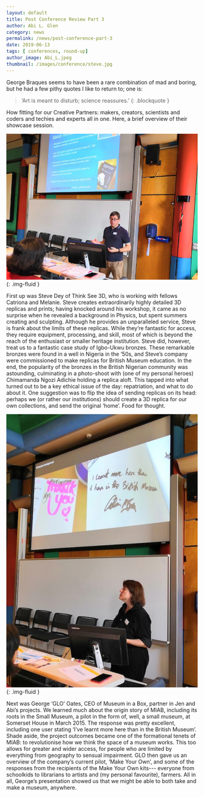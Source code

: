```yaml
---
layout: default
title: Post Conference Review Part 3
author: Abi L. Glen
category: news
permalink: /news/post-conference-part-3
date: 2019-06-13
tags: [ conferences, round-up]
author_image: Abi_L.jpeg
thumbnail: /images/conference/steve.jpg
---
```

George Braques seems to have been a rare combination of mad and boring, but he had a few pithy quotes I like to return to; one is:

> ‘Art is meant to disturb; science reassures.’
{: .blockquote }

How fitting for our Creative Partners: makers, creators, scientists and coders and techies and experts all in one. Here, a brief overview of their showcase session.

![Steve Dey speaking](/images/conference/steve.jpg){: .img-fluid }

First up was Steve Dey of Think See 3D, who is working with fellows Catriona and Melanie. Steve creates extraordinarily highly detailed 3D replicas and prints; having knocked around his workshop, it came as no surprise when he revealed a background in Physics, but spent summers creating and sculpting.  Although he provides an unparalleled service, Steve is frank about the limits of these replicas. While they’re fantastic for access, they require equipment, processing, and skill, most of which is beyond the reach of the enthusiast or smaller heritage institution. Steve did, however, treat us to a fantastic case study of Igbo-Ukwu bronzes. These remarkable bronzes were found in a well in Nigeria in the ‘50s, and Steve’s company were commissioned to make replicas for British Museum education. In the end, the popularity of the bronzes in the British Nigerian community was astounding, culminating in a photo-shoot with (one of my personal heroes) Chimamanda Ngozi Adichie holding a replica aloft.  This tapped into what turned out to be a key ethical issue of the day: repatriation, and what to do about it. One suggestion was to flip the idea of sending replicas on its head: perhaps we (or rather our institutions) should create a 3D replica for our own collections, and send the original ‘home’. Food for thought.

![George Oates speaking](/images/conference/george.jpg){: .img-fluid }

Next was George ‘GLO’ Oates, CEO of Museum in a Box, partner in Jen and Abi’s projects. We learned much about the origin story of MIAB, including its roots in the Small Museum, a pilot in the form of, well, a small museum, at Somerset House in March 2015. The response was pretty excellent, including one user stating ‘I’ve learnt more here than in the British Museum’. Shade aside, the project outcomes became one of the formational tenets of MIAB: to revolutionise how we think the space of a museum works. This too allows for greater and wider access, for people who are limited by everything from geography to sensual impairment. GLO then gave us an overview of the company’s current pilot, ‘Make Your Own’, and some of the responses from the recipients of the Make Your Own kits--- everyone from schoolkids to librarians to artists and (my personal favourite), farmers. All in all, George’s presentation showed us that we might be able to both take and make a museum, anywhere.
